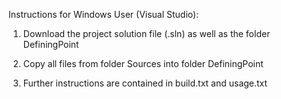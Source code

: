 Instructions for Windows User (Visual Studio):

1) Download the project solution file (.sln) as well as the folder DefiningPoint

2) Copy all files from folder Sources into folder DefiningPoint

3) Further instructions are contained in build.txt and usage.txt
    
